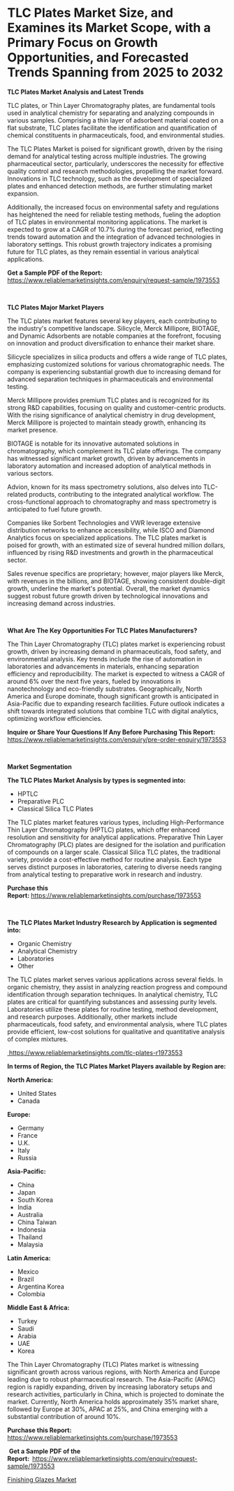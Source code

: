 <p><h1>TLC Plates Market Size, and Examines its Market Scope, with a Primary Focus on Growth Opportunities, and Forecasted Trends Spanning from 2025 to 2032</h1></p><p><strong>TLC Plates Market Analysis and Latest Trends</strong></p>
<p><p>TLC plates, or Thin Layer Chromatography plates, are fundamental tools used in analytical chemistry for separating and analyzing compounds in various samples. Comprising a thin layer of adsorbent material coated on a flat substrate, TLC plates facilitate the identification and quantification of chemical constituents in pharmaceuticals, food, and environmental studies.</p><p>The TLC Plates Market is poised for significant growth, driven by the rising demand for analytical testing across multiple industries. The growing pharmaceutical sector, particularly, underscores the necessity for effective quality control and research methodologies, propelling the market forward. Innovations in TLC technology, such as the development of specialized plates and enhanced detection methods, are further stimulating market expansion.</p><p>Additionally, the increased focus on environmental safety and regulations has heightened the need for reliable testing methods, fueling the adoption of TLC plates in environmental monitoring applications. The market is expected to grow at a CAGR of 10.7% during the forecast period, reflecting trends toward automation and the integration of advanced technologies in laboratory settings. This robust growth trajectory indicates a promising future for TLC plates, as they remain essential in various analytical applications.</p></p>
<p><strong>Get a Sample PDF of the Report:&nbsp;</strong> <a href="https://www.reliablemarketinsights.com/enquiry/request-sample/1973553?utm_campaign=3047&utm_medium=2&utm_source=Github&utm_content=ia&utm_term=02042025&utm_id=tlc-plates">https://www.reliablemarketinsights.com/enquiry/request-sample/1973553</a></p>
<p>&nbsp;</p>
<p><strong>TLC Plates Major Market Players</strong></p>
<p><p>The TLC plates market features several key players, each contributing to the industry's competitive landscape. Silicycle, Merck Millipore, BIOTAGE, and Dynamic Adsorbents are notable companies at the forefront, focusing on innovation and product diversification to enhance their market share.</p><p>Silicycle specializes in silica products and offers a wide range of TLC plates, emphasizing customized solutions for various chromatographic needs. The company is experiencing substantial growth due to increasing demand for advanced separation techniques in pharmaceuticals and environmental testing.</p><p>Merck Millipore provides premium TLC plates and is recognized for its strong R&D capabilities, focusing on quality and customer-centric products. With the rising significance of analytical chemistry in drug development, Merck Millipore is projected to maintain steady growth, enhancing its market presence.</p><p>BIOTAGE is notable for its innovative automated solutions in chromatography, which complement its TLC plate offerings. The company has witnessed significant market growth, driven by advancements in laboratory automation and increased adoption of analytical methods in various sectors.</p><p>Advion, known for its mass spectrometry solutions, also delves into TLC-related products, contributing to the integrated analytical workflow. The cross-functional approach to chromatography and mass spectrometry is anticipated to fuel future growth.</p><p>Companies like Sorbent Technologies and VWR leverage extensive distribution networks to enhance accessibility, while ISCO and Diamond Analytics focus on specialized applications. The TLC plates market is poised for growth, with an estimated size of several hundred million dollars, influenced by rising R&D investments and growth in the pharmaceutical sector.</p><p>Sales revenue specifics are proprietary; however, major players like Merck, with revenues in the billions, and BIOTAGE, showing consistent double-digit growth, underline the market's potential. Overall, the market dynamics suggest robust future growth driven by technological innovations and increasing demand across industries.</p></p>
<p>&nbsp;</p>
<p><strong>What Are The Key Opportunities For TLC Plates Manufacturers?</strong></p>
<p><p>The Thin Layer Chromatography (TLC) plates market is experiencing robust growth, driven by increasing demand in pharmaceuticals, food safety, and environmental analysis. Key trends include the rise of automation in laboratories and advancements in materials, enhancing separation efficiency and reproducibility. The market is expected to witness a CAGR of around 6% over the next five years, fueled by innovations in nanotechnology and eco-friendly substrates. Geographically, North America and Europe dominate, though significant growth is anticipated in Asia-Pacific due to expanding research facilities. Future outlook indicates a shift towards integrated solutions that combine TLC with digital analytics, optimizing workflow efficiencies.</p></p>
<p><strong>Inquire or Share Your Questions If Any Before Purchasing This Report:</strong> <a href="https://www.reliablemarketinsights.com/enquiry/pre-order-enquiry/1973553?utm_campaign=3047&utm_medium=2&utm_source=Github&utm_content=ia&utm_term=02042025&utm_id=tlc-plates">https://www.reliablemarketinsights.com/enquiry/pre-order-enquiry/1973553</a></p>
<p>&nbsp;</p>
<p><strong>Market Segmentation</strong></p>
<p><strong>The TLC Plates Market Analysis by types is segmented into:</strong></p>
<p><ul><li>HPTLC</li><li>Preparative PLC</li><li>Classical Silica TLC Plates</li></ul></p>
<p><p>The TLC plates market features various types, including High-Performance Thin Layer Chromatography (HPTLC) plates, which offer enhanced resolution and sensitivity for analytical applications. Preparative Thin Layer Chromatography (PLC) plates are designed for the isolation and purification of compounds on a larger scale. Classical Silica TLC plates, the traditional variety, provide a cost-effective method for routine analysis. Each type serves distinct purposes in laboratories, catering to diverse needs ranging from analytical testing to preparative work in research and industry.</p></p>
<p><strong>Purchase this Report:&nbsp;</strong><a href="https://www.reliablemarketinsights.com/purchase/1973553?utm_campaign=3047&utm_medium=2&utm_source=Github&utm_content=ia&utm_term=02042025&utm_id=tlc-plates">https://www.reliablemarketinsights.com/purchase/1973553</a></p>
<p>&nbsp;</p>
<p><strong>The TLC Plates Market Industry Research by Application is segmented into:</strong></p>
<p><ul><li>Organic Chemistry</li><li>Analytical Chemistry</li><li>Laboratories</li><li>Other</li></ul></p>
<p><p>The TLC plates market serves various applications across several fields. In organic chemistry, they assist in analyzing reaction progress and compound identification through separation techniques. In analytical chemistry, TLC plates are critical for quantifying substances and assessing purity levels. Laboratories utilize these plates for routine testing, method development, and research purposes. Additionally, other markets include pharmaceuticals, food safety, and environmental analysis, where TLC plates provide efficient, low-cost solutions for qualitative and quantitative analysis of complex mixtures.</p></p>
<p><a href="https://www.reliablemarketinsights.com/tlc-plates-r1973553?utm_campaign=3047&utm_medium=2&utm_source=Github&utm_content=ia&utm_term=02042025&utm_id=tlc-plates">&nbsp;https://www.reliablemarketinsights.com/tlc-plates-r1973553</a></p>
<p><strong>In terms of Region, the TLC Plates Market Players available by Region are:</strong></p>
<p>
    <p> <strong> North America: </strong>
        <ul>
            <li>United States</li>
            <li>Canada</li>
        </ul>
        </p> 
    <p> <strong> Europe: </strong>
        <ul>
            <li>Germany</li>
            <li>France</li>
            <li>U.K.</li>
            <li>Italy</li>
            <li>Russia</li>
        </ul>
        </p> 
    <p> <strong> Asia-Pacific: </strong>
        <ul>
            <li>China</li>
            <li>Japan</li>
            <li>South Korea</li>
            <li>India</li>
            <li>Australia</li>
            <li>China Taiwan</li>
            <li>Indonesia</li>
            <li>Thailand</li>
            <li>Malaysia</li>
        </ul>
        </p> 
    <p> <strong> Latin America: </strong>
        <ul>
            <li>Mexico</li>
            <li>Brazil</li>
            <li>Argentina Korea</li>
            <li>Colombia</li>
        </ul>
        </p> 
    <p> <strong> Middle East & Africa: </strong>
        <ul>
            <li>Turkey</li>
            <li>Saudi</li>
            <li>Arabia</li>
            <li>UAE</li>
            <li>Korea</li>
        </ul>
    </p>
    </p>
<p><p>The Thin Layer Chromatography (TLC) Plates market is witnessing significant growth across various regions, with North America and Europe leading due to robust pharmaceutical research. The Asia-Pacific (APAC) region is rapidly expanding, driven by increasing laboratory setups and research activities, particularly in China, which is projected to dominate the market. Currently, North America holds approximately 35% market share, followed by Europe at 30%, APAC at 25%, and China emerging with a substantial contribution of around 10%.</p></p>
<p><strong>Purchase this Report: </strong><a href="https://www.reliablemarketinsights.com/purchase/1973553?utm_campaign=3047&utm_medium=2&utm_source=Github&utm_content=ia&utm_term=02042025&utm_id=tlc-plates">https://www.reliablemarketinsights.com/purchase/1973553</a></p>
<p>&nbsp;<strong>Get a Sample PDF of the Report:&nbsp;&nbsp;</strong><a href="https://www.reliablemarketinsights.com/enquiry/request-sample/1973553?utm_campaign=3047&utm_medium=2&utm_source=Github&utm_content=ia&utm_term=02042025&utm_id=tlc-plates">https://www.reliablemarketinsights.com/enquiry/request-sample/1973553</a></p>
<p><strong></strong></p>
<p><p><a href="https://github.com/amoakuolaopa/Market-Research-Report-List-1/blob/main/finishing-glazes-market.md?utm_campaign=3047&utm_medium=2&utm_source=Github&utm_content=ia&utm_term=02042025&utm_id=tlc-plates">Finishing Glazes Market</a></p></p>